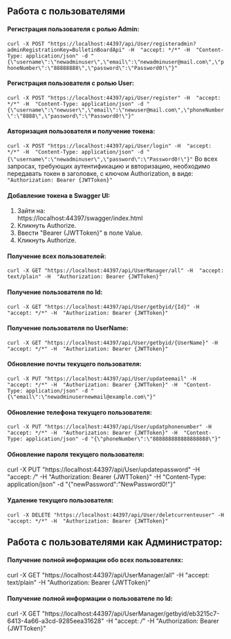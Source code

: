 ## Работа с пользователями
#### Регистрация пользователя c ролью Admin:  
`curl -X POST "https://localhost:44397/api/User/registeradmin?adminRegistrationKey=BulletinBoardApi" -H  "accept: */*" -H  "Content-Type: application/json" -d "{\"username\":\"newadminuser\",\"email\":\"newadminuser@mail.com\",\"phoneNumber\":\"88888888\",\"password\":\"Password0!\"}"`
#### Регистрация пользователя c ролью User:
`curl -X POST "https://localhost:44397/api/User/register" -H  "accept: */*" -H  "Content-Type: application/json" -d "{\"username\":\"newuser\",\"email\":\"newuser@mail.com\",\"phoneNumber\":\"8888\",\"password\":\"Password0!\"}"`
#### Авторизация пользователя и получение токена:
`curl -X POST "https://localhost:44397/api/User/login" -H  "accept: */*" -H  "Content-Type: application/json" -d "{\"username\":\"newadminuser\",\"password\":\"Password0!\"}"` Во всех запросах, требующих аутентификацию и ввторизацию, необходимо передавать токен в заголовке, с ключом Authorization, в виде:
`"Authorization: Bearer {JWTToken}"`
#### Добавление токена в Swagger UI:
1. Зайти на:  
https://localhost:44397/swagger/index.html  
2. Кликнуть Authorize.
3. Ввести "Bearer {JWTToken}" в поле Value.
4. Кликнуть Authorize.
#### Получение всех пользователей:
`curl -X GET "https://localhost:44397/api/UserManager/all" -H  "accept: text/plain" -H  "Authorization: Bearer {JWTToken}"`
#### Получение пользователя по Id:
`curl -X GET "https://localhost:44397/api/User/getbyid/{Id}" -H  "accept: */*" -H  "Authorization: Bearer {JWTToken}"`
#### Получение пользователя по UserName:
`curl -X GET "https://localhost:44397/api/User/getbyid/{UserName}" -H  "accept: */*" -H  "Authorization: Bearer {JWTToken}"`
#### Обновление почты текущего пользователя:
`curl -X PUT "https://localhost:44397/api/User/updateemail" -H  "accept: */*" -H  "Authorization: Bearer {JWTToken}" -H  "Content-Type: application/json" -d "{\"email\":\"newadminusernewmail@example.com\"}"`
#### Обновление телефона текущего пользователя:
`curl -X PUT "https://localhost:44397/api/User/updatphonenumber" -H  "accept: */*" -H  "Authorization: Bearer {JWTToken}" -H  "Content-Type: application/json" -d "{\"phoneNumber\":\"888888888888888888\"}"`
#### Обновление пароля текущего пользователя:
curl -X PUT "https://localhost:44397/api/User/updatepassword" -H  "accept: */*" -H  "Authorization: Bearer {JWTToken}" -H  "Content-Type: application/json" -d "{\"newPassword\":\"NewPassword0!\"}"
#### Удаление текущего пользователя:
`curl -X DELETE "https://localhost:44397/api/User/deletcurrenteuser" -H  "accept: */*" -H  "Authorization: Bearer {JWTToken}"`
## Работа с пользователями как Администратор:
#### Получение полной информации обо всех пользователях:
curl -X GET "https://localhost:44397/api/UserManager/all" -H  "accept: text/plain" -H  "Authorization: Bearer {JWTToken}"
#### Получение полной информации о пользователе по Id:
curl -X GET "https://localhost:44397/api/UserManager/getbyid/eb3215c7-6413-4a66-a3cd-9285eea31628" -H  "accept: */*" -H  "Authorization: Bearer {JWTToken}"
